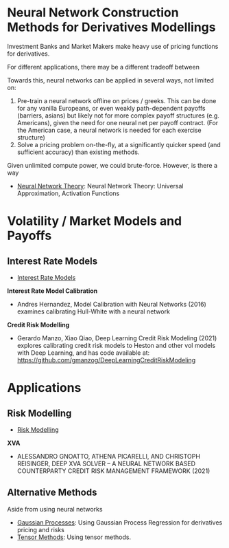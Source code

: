 # Neural Network Construction Methods for Derivatives Modellings

Investment Banks and Market Makers make heavy use of pricing functions for derivatives. 

For different applications, there may be a different tradeoff between

Towards this, neural networks can be applied in several ways, not limited on:

1. Pre-train a neural network offline on prices / greeks. This can be done for any vanilla Europeans, or even weakly path-dependent payoffs (barriers, asians) but likely not for more complex payoff structures (e.g. Americans), given the need for one neural net per payoff contract. (For the American case, a neural network is needed for each exercise structure)
2. Solve a pricing problem on-the-fly, at a significantly quicker speed (and sufficient accuracy) than existing methods. 


Given unlimited compute power, we could brute-force. However, is there a way


+ [Neural Network Theory](literature/nn-theory): Neural Network Theory: Universal Approximation, Activation Functions

# Volatility / Market Models and Payoffs

## Interest Rate Models

+ [Interest Rate Models](literature/vol-models-and-payoffs/interest-rate-models.md)

**Interest Rate Model Calibration**
+ Andres Hernandez, Model Calibration with Neural Networks (2016) examines calibrating Hull-White with a neural network

**Credit Risk Modelling**
+ Gerardo Manzo, Xiao Qiao, Deep Learning Credit Risk Modeling (2021) explores calibrating credit risk models to Heston and other vol models with Deep Learning, and has code available at: https://github.com/gmanzog/DeepLearningCreditRiskModeling

# Applications

## Risk Modelling

+ [Risk Modelling](literature/applications/risk-modelling.md)

**XVA**
+ ALESSANDRO GNOATTO, ATHENA PICARELLI, AND CHRISTOPH REISINGER, DEEP XVA SOLVER – A NEURAL NETWORK BASED COUNTERPARTY CREDIT RISK MANAGEMENT FRAMEWORK (2021)





## Alternative Methods

Aside from using neural networks

+ [Gaussian Processes](literature/gaussian-process): Using Gaussian Process Regression for derivatives pricing and risks
+ [Tensor Methods](literature/tensor-methods): Using tensor methods.

